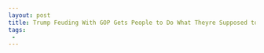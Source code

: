 ```yaml
---
layout: post
title: Trump Feuding With GOP Gets People to Do What Theyre Supposed to Be Doing
tags:
 -
---
```



